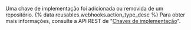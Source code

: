 Uma chave de implementação foi adicionada ou removida de um repositório. {% data reusables.webhooks.action_type_desc %} Para obter mais informações, consulte a API REST de "[Chaves de implementação](/rest/reference/repos#keys)".
